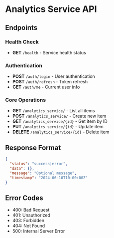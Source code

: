 # Analytics Service API

## Endpoints

### Health Check
- **GET** `/health` - Service health status

### Authentication
- **POST** `/auth/login` - User authentication
- **POST** `/auth/refresh` - Token refresh
- **GET** `/auth/me` - Current user info

### Core Operations
- **GET** `/analytics_service/` - List all items
- **POST** `/analytics_service/` - Create new item
- **GET** `/analytics_service/{id}` - Get item by ID
- **PUT** `/analytics_service/{id}` - Update item
- **DELETE** `/analytics_service/{id}` - Delete item

## Response Format
```json
{
  "status": "success|error",
  "data": {},
  "message": "Optional message",
  "timestamp": "2024-06-10T10:00:00Z"
}
```

## Error Codes
- 400: Bad Request
- 401: Unauthorized  
- 403: Forbidden
- 404: Not Found
- 500: Internal Server Error

